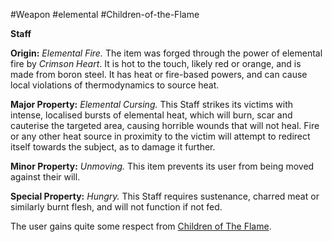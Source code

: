 ---
---

\#Weapon #elemental #Children-of-the-Flame 

**Staff**

**Origin:** *Elemental Fire.* The item was forged through the power of elemental fire by *Crimson Heart*. It is hot to the touch, likely red or orange, and is made from boron steel. It has heat or fire-based powers, and can cause local violations of thermodynamics to source heat.

**Major Property:** *Elemental Cursing.* This Staff strikes its victims with intense, localised bursts of elemental heat, which will burn, scar and cauterise the targeted area, causing horrible wounds that will not heal. Fire or any other heat source in proximity to the victim will attempt to redirect itself towards the subject, as to damage it further. 

**Minor Property:** *Unmoving.* This item prevents its user from being moved against their will.

**Special Property:** *Hungry.* This Staff requires sustenance, charred meat or similarly burnt flesh, and will not function if not fed.

The user gains quite some respect from [Children of The Flame](..\..\Groupings\Cults%20and%20Religions\Children%20of%20The%20Flame.md).
